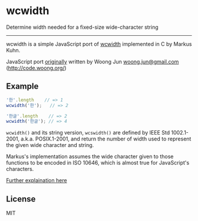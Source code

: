 # wcwidth

Determine width needed for a fixed-size wide-character string

----

wcwidth is a simple JavaScript port of [wcwidth](http://man7.org/linux/man-pages/man3/wcswidth.3.html) implemented in C by Markus Kuhn.

JavaScript port [originally](https://github.com/mycoboco/wcwidth.js) written by Woong Jun <woong.jun@gmail.com> (http://code.woong.org/)

## Example

```js
'한'.length    // => 1
wcwidth('한');   // => 2

'한글'.length    // => 2
wcwidth('한글'); // => 4
```

`wcwidth()` and its string version, `wcswidth()` are defined by IEEE Std
1002.1-2001, a.k.a. POSIX.1-2001, and return the number of width used
to represent the given wide character and string.

Markus's implementation assumes the wide character given to those
functions to be encoded in ISO 10646, which is almost true for
JavaScript's characters.

[Further explaination here](docs)

## License

MIT
